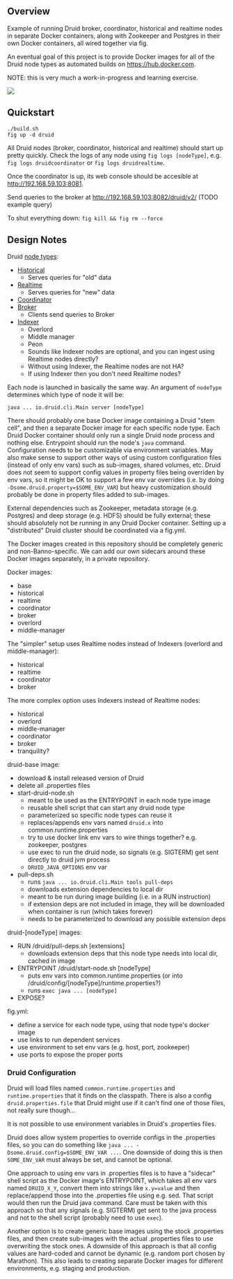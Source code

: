 ## Overview

Example of running Druid broker, coordinator, historical and realtime nodes in separate Docker containers, along with Zookeeper and Postgres in their own Docker containers, all wired together via fig.

An eventual goal of this project is to provide Docker images for all of the Druid node types as automated builds on https://hub.docker.com.

NOTE: this is very much a work-in-progress and learning exercise.

![](http://0.media.collegehumor.cvcdn.com/30/69/5d86b2b73fe03210cba0725aafbe608c.gif)

## Quickstart

```
./build.sh
fig up -d druid
```

All Druid nodes (broker, coordinator, historical and realtime) should start up pretty quickly. Check the logs of any node using `fig logs [nodeType]`, e.g. `fig logs druidcoordinator` or `fig logs druidrealtime`.

Once the coordinator is up, its web console should be accesible at http://192.168.59.103:8081.

Send queries to the broker at http://192.168.59.103:8082/druid/v2/ (TODO example query)

To shut everything down: `fig kill && fig rm --force`

## Design Notes

Druid [node types](http://druid.io/docs/0.7.0/Design.html):

  - [Historical](http://druid.io/docs/0.7.0/Historical.html)
    - Serves queries for "old" data
  - [Realtime](http://druid.io/docs/0.7.0/Realtime.html)
    - Serves queries for "new" data
  - [Coordinator](http://druid.io/docs/0.7.0/Coordinator.html)
  - [Broker](http://druid.io/docs/0.7.0/Broker.html)
    - Clients send queries to Broker 
  - [Indexer](http://druid.io/docs/0.7.0/Indexing-Service.html)
    - Overlord
    - Middle manager
    - Peon
    - Sounds like Indexer nodes are optional, and you can ingest using Realtime nodes directly?
    - Without using Indexer, the Realtime nodes are not HA?
    - If using Indexer then you don't need Realtime nodes?

Each node is launched in basically the same way. An argument of `nodeType` determines which type of node it will be:

```
java ... io.druid.cli.Main server [nodeType]
```

There should probably one base Docker image containing a Druid "stem cell", and then a separate Docker image for each specific node type. Each Druid Docker container should only 
run a single Druid node process and nothing else. Entrypoint should run the node's `java` command. Configuration needs to be customizable via environment variables. 
May also make sense to support other ways of using custom configuration files (instead of only env vars) such as sub-images, shared volumes, etc. Druid does not seem to support 
config values in property files being overriden by env vars, so it might be OK to support a few env var overrides (i.e. by doing `-Dsome.druid.property=$SOME_ENV_VAR`) but 
heavy customization should probably be done in property files added to sub-images.

External dependencies such as Zookeeper, metadata storage (e.g. Postgres) and deep storage (e.g. HDFS) should be fully external; these
should absolutely not be running in any Druid Docker container. Setting up a "distributed" Druid cluster should be coordinated via a fig.yml.

The Docker images created in this repository should be completely generic and non-Banno-specific. We can add our own sidecars around these Docker images separately, in a private repository.

Docker images:
  - base
  - historical
  - realtime
  - coordinator
  - broker
  - overlord
  - middle-manager

The "simpler" setup uses Realtime nodes instead of Indexers (overlord and middle-manager):
  - historical
  - realtime
  - coordinator
  - broker

The more complex option uses Indexers instead of Realtime nodes:
  - historical
  - overlord
  - middle-manager
  - coordinator
  - broker
  - tranquility?

druid-base image:
  - download & install released version of Druid
  - delete all .properties files
  - start-druid-node.sh 
    - meant to be used as the ENTRYPOINT in each node type image
    - reusable shell script that can start any druid node type
    - parameterized so specific node types can reuse it
    - replaces/appends env vars named `druid.x` into common.runtime.properties
    - try to use docker link env vars to wire things together? e.g. zookeeper, postgres
    - use exec to run the druid node, so signals (e.g. SIGTERM) get sent directly to druid jvm process
    - `DRUID_JAVA_OPTIONS` env var
  - pull-deps.sh
    - runs `java ... io.druid.cli.Main tools pull-deps` 
    - downloads extension dependencies to local dir
    - meant to be run during image building (i.e. in a RUN instruction)
    - if extension deps are not included in image, they will be downloaded when container is run (which takes forever)
    - needs to be parameterized to download any possible extension deps

druid-[nodeType] images:
  - RUN /druid/pull-deps.sh [extensions]
    - downloads extension deps that this node type needs into local dir, cached in image
  - ENTRYPOINT /druid/start-node.sh [nodeType]
    - puts env vars into common.runtime.properties (or into /druid/config/[nodeType]/runtime.properties?)
    - runs `exec java ... [nodeType]`
  - EXPOSE?

fig.yml:
  - define a service for each node type, using that node type's docker image
  - use links to run dependent services
  - use environment to set env vars (e.g. host, port, zookeeper)
  - use ports to expose the proper ports


### Druid Configuration

Druid will load files named `common.runtime.properties` and `runtime.properties` that it finds on the classpath. There is also a config `druid.properties.file` that Druid might use
if it can't find one of those files, not really sure though...

It is not possible to use environment variables in Druid's .properties files.

Druid does allow system properties to override configs in the .properties files, so you can do something like `java ... -Dsome.druid.config=$SOME_ENV_VAR ...`. One downside of doing this is then
`SOME_ENV_VAR` must always be set, and cannot be optional.

One approach to using env vars in .properties files is to have a "sidecar" shell script as the Docker image's ENTRYPOINT, which takes all env vars named `DRUID_X_Y`, convert them into strings like `x.y=value` and then replace/append those into the .properties file using e.g. sed. That script would then run the Druid java command. Care must be taken with this approach so that any signals (e.g. SIGTERM) get sent to the java process and not to the shell script (probably need to use `exec`).

Another option is to create generic base images using the stock .properties files, and then create sub-images with the actual .properties files to use overwriting the stock ones. A downside of this approach is that all config values are hard-coded and cannot be dynamic (e.g. random port chosen by Marathon). This also leads to creating separate Docker images for different environments, e.g. staging and production.
